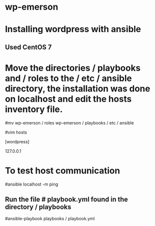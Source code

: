 # wp-emerson

# Installing wordpress with ansible

## Used CentOS 7 ##

# Move the directories / playbooks and / roles to the / etc / ansible directory, the installation was done on localhost and edit the hosts inventory file.

#mv wp-emerson / roles wp-emerson / playbooks / etc / ansible

#vim hosts

[wordpress]

127.0.0.1

# To test host communication

#ansible localhost -m ping

## Run the file # playbook.yml found in the directory / playbooks

#ansible-playbook playbooks / playbook.yml
